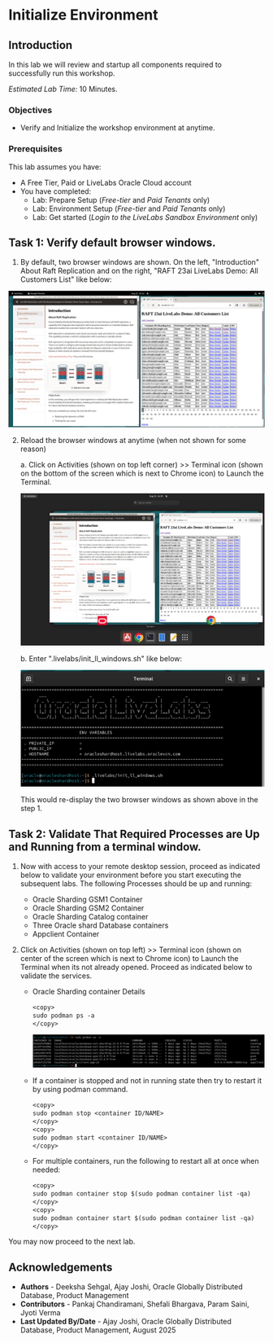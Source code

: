 # Initialize Environment

## Introduction

In this lab we will review and startup all components required to successfully run this workshop.

*Estimated Lab Time:* 10 Minutes.

### Objectives
- Verify and Initialize the workshop environment at anytime.

### Prerequisites
This lab assumes you have:
- A Free Tier, Paid or LiveLabs Oracle Cloud account
- You have completed:
    - Lab: Prepare Setup (*Free-tier* and *Paid Tenants* only)
    - Lab: Environment Setup (*Free-tier* and *Paid Tenants* only)
    - Lab: Get started (*Login to the LiveLabs Sandbox Environment* only)

## Task 1: Verify default browser windows.

1. By default, two browser windows are shown. On the left, "Introduction" About Raft Replication and on the right, "RAFT 23ai LiveLabs Demo: All Customers List" like below:

 ![default_windows_raft_livelabs](images/default_windows_raft_livelabs.png " ")

2. Reload the browser windows at anytime (when not shown for some reason)

    a. Click on Activities (shown on top left corner) >> Terminal icon (shown on the bottom of the screen which is next to Chrome icon) to Launch the Terminal.
    
    ![activities_terminal_icon](images/activities_terminal_icon.png " ")

    b. Enter ".livelabs/init\_ll\_windows.sh" like below:

    ![re init default windows](images/re_init_default_windows.png " ")

    This would re-display the two browser windows as shown above in the step 1.

## Task 2: Validate That Required Processes are Up and Running from a terminal window.
1. Now with access to your remote desktop session, proceed as indicated below to validate your environment before you start executing the subsequent labs. The following Processes should be up and running:

    - Oracle Sharding GSM1 Container
    - Oracle Sharding GSM2 Container
    - Oracle Sharding Catalog container
    - Three Oracle shard Database containers
    - Appclient Container

2.  Click on Activities (shown on top left) >> Terminal icon (shown on center of the screen which is next to Chrome icon) to Launch the Terminal when its not already opened. Proceed as indicated below to validate the services.

    - Oracle Sharding container Details

        ```
        <copy>
        sudo podman ps -a
        </copy>
        ```
        ![sharding podman](images/podman-containers.png " ")

    - If a container is stopped and not in running state then try to restart it by using podman command.

        ```
        <copy>
        sudo podman stop <container ID/NAME>
        </copy>
        <copy>
        sudo podman start <container ID/NAME>
        </copy>
        ```
    - For multiple containers, run the following to restart all at once when needed:

        ```
        <copy>
        sudo podman container stop $(sudo podman container list -qa)
        </copy>
        <copy>
        sudo podman container start $(sudo podman container list -qa)
        </copy>
        ```

You may now proceed to the next lab.

## Acknowledgements
* **Authors** - Deeksha Sehgal, Ajay Joshi, Oracle Globally Distributed Database, Product Management
* **Contributors** - Pankaj Chandiramani, Shefali Bhargava, Param Saini, Jyoti Verma
* **Last Updated By/Date** - Ajay Joshi, Oracle Globally Distributed Database, Product Management, August 2025
